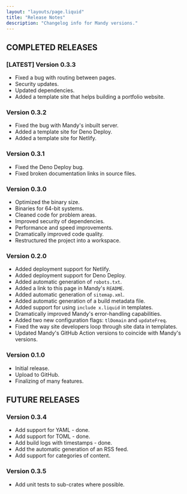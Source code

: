 ```yaml
---
layout: "layouts/page.liquid"
title: "Release Notes"
description: "Changelog info for Mandy versions."
---
```


## COMPLETED RELEASES

### [LATEST] Version 0.3.3

- Fixed a bug with routing between pages.
- Security updates.
- Updated dependencies.
- Added a template site that helps building a portfolio website.

### Version 0.3.2

- Fixed the bug with Mandy's inbuilt server.
- Added a template site for Deno Deploy.
- Added a template site for Netlify.

### Version 0.3.1

- Fixed the Deno Deploy bug.
- Fixed broken documentation links in source files.

### Version 0.3.0

- Optimized the binary size.
- Binaries for 64-bit systems.
- Cleaned code for problem areas.
- Improved security of dependencies.
- Performance and speed improvements.
- Dramatically improved code quality.
- Restructured the project into a workspace.

### Version 0.2.0

- Added deployment support for Netlify.
- Added deployment support for Deno Deploy.
- Added automatic generation of `robots.txt`.
- Added a link to this page in Mandy's `README`.
- Added automatic generation of `sitemap.xml`.
- Added automatic generation of a build metadata file.
- Added support for using `include x.liquid` in templates.
- Dramatically improved Mandy's error-handling capabilities.
- Added two new configuration flags: `tlDomain` and `updateFreq`.
- Fixed the way site developers loop through site data in templates.
- Updated Mandy's GitHub Action versions to coincide with Mandy's versions.

### Version 0.1.0

- Initial release.
- Upload to GitHub.
- Finalizing of many features.

## FUTURE RELEASES

### Version 0.3.4

- Add support for YAML - done.
- Add support for TOML - done.
- Add build logs with timestamps - done.
- Add the automatic generation of an RSS feed.
- Add support for categories of content.

### Version 0.3.5

- Add unit tests to sub-crates where possible.
